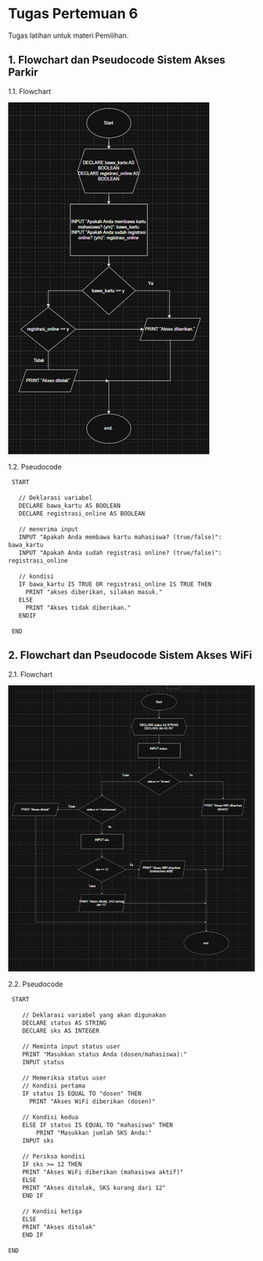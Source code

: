 # Tugas Pertemuan 6  
Tugas latihan untuk materi Pemilihan.   
## 1. Flowchart dan Pseudocode Sistem Akses Parkir
1.1. Flowchart
     
![Flowchart](https://github.com/dhafirtibast/TeoriDaspro/blob/main/Pertemuan_6/Screenshot%202025-10-06%20221012.png "Flowchart Sistem Akses Parkir")   
    
1.2. Pseudocode
   
     START   
   
       // Deklarasi variabel   
       DECLARE bawa_kartu AS BOOLEAN   
       DECLARE registrasi_online AS BOOLEAN   
   
       // menerima input    
       INPUT "Apakah Anda membawa kartu mahasiswa? (true/false)": bawa_kartu    
       INPUT "Apakah Anda sudah registrasi online? (true/false)": registrasi_online   
   
       // kondisi   
       IF bawa_kartu IS TRUE OR registrasi_online IS TRUE THEN    
         PRINT "akses diberikan, silakan masuk."   
       ELSE     
         PRINT "Akses tidak diberikan."   
       ENDIF   
   
     END         

## 2. Flowchart dan Pseudocode Sistem Akses WiFi    
2.1. Flowchart   

   ![Flowchart 2](https://github.com/dhafirtibast/TeoriDaspro/blob/main/Pertemuan_6/Screenshot%202025-10-06%20234053.png "Flowchart Sistem Akses WiFi")

2.2. Pseudocode
   
     START   
    
        // Deklarasi variabel yang akan digunakan   
        DECLARE status AS STRING   
        DECLARE sks AS INTEGER   
   
        // Meminta input status user   
        PRINT "Masukkan status Anda (dosen/mahasiswa):"   
        INPUT status   
   
        // Memeriksa status user   
        // Kondisi pertama  
        IF status IS EQUAL TO "dosen" THEN   
          PRINT "Akses WiFi diberikan (dosen)"   
   
        // Kondisi kedua   
        ELSE IF status IS EQUAL TO "mahasiswa" THEN   
            PRINT "Masukkan jumlah SKS Anda:"   
        INPUT sks   
   
        // Periksa kondisi   
        IF sks >= 12 THEN   
        PRINT "Akses WiFi diberikan (mahasiswa aktif)"   
        ELSE   
        PRINT "Akses ditolak, SKS kurang dari 12"   
        END IF   
    
        // Kondisi ketiga  
        ELSE   
        PRINT "Akses ditolak"   
        END IF   
    
    END    
